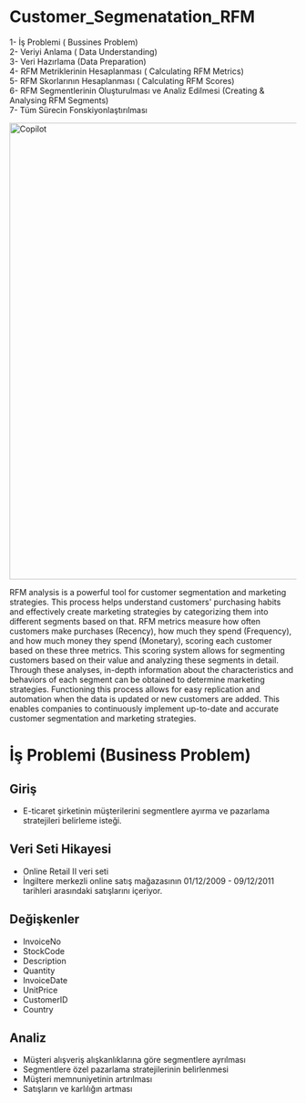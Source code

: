 # Customer_Segmenatation_RFM

1- İş Problemi ( Bussines Problem)  
2- Veriyi Anlama ( Data Understanding)  
3- Veri Hazırlama (Data Preparation)  
4- RFM Metriklerinin Hesaplanması ( Calculating RFM Metrics)  
5- RFM Skorlarının Hesaplanması ( Calculating RFM Scores)  
6- RFM Segmentlerinin Oluşturulması ve Analiz Edilmesi (Creating & Analysing RFM Segments)  
7- Tüm Sürecin Fonskiyonlaştırılması  

  <img src="https://sp-ao.shortpixel.ai/client/to_auto,q_glossy,ret_img,w_1430,h_809/https://www.responsedga.com/wp-content/uploads/2021/02/Incontent_image.png" alt="Copilot" width="800" height=auto>    
    
RFM analysis is a powerful tool for customer segmentation and marketing strategies. This process helps understand customers' purchasing habits and effectively create marketing strategies by categorizing them into different segments based on that. RFM metrics measure how often customers make purchases (Recency), how much they spend (Frequency), and how much money they spend (Monetary), scoring each customer based on these three metrics. This scoring system allows for segmenting customers based on their value and analyzing these segments in detail. Through these analyses, in-depth information about the characteristics and behaviors of each segment can be obtained to determine marketing strategies. Functioning this process allows for easy replication and automation when the data is updated or new customers are added. This enables companies to continuously implement up-to-date and accurate customer segmentation and marketing strategies.

# İş Problemi (Business Problem)

## Giriş
- E-ticaret şirketinin müşterilerini segmentlere ayırma ve pazarlama stratejileri belirleme isteği.  

## Veri Seti Hikayesi
- Online Retail II veri seti  
- İngiltere merkezli online satış mağazasının 01/12/2009 - 09/12/2011 tarihleri arasındaki satışlarını içeriyor.  

## Değişkenler
- InvoiceNo  
- StockCode  
- Description  
- Quantity  
- InvoiceDate  
- UnitPrice  
- CustomerID  
- Country  

## Analiz
- Müşteri alışveriş alışkanlıklarına göre segmentlere ayrılması  
- Segmentlere özel pazarlama stratejilerinin belirlenmesi  
- Müşteri memnuniyetinin artırılması  
- Satışların ve karlılığın artması  



















